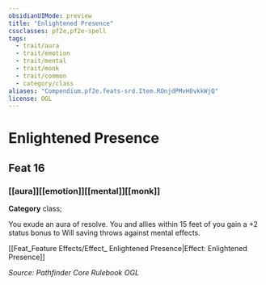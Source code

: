 ```yaml
---
obsidianUIMode: preview
title: "Enlightened Presence"
cssclasses: pf2e,pf2e-spell
tags:
  - trait/aura
  - trait/emotion
  - trait/mental
  - trait/monk
  - trait/common
  - category/class
aliases: "Compendium.pf2e.feats-srd.Item.ROnjdPMvH0vkkWjQ"
license: OGL
---
```

# Enlightened Presence
## Feat 16
### [[aura]][[emotion]][[mental]][[monk]]

**Category** class; 




You exude an aura of resolve. You and allies within 15 feet of you gain a +2 status bonus to Will saving throws against mental effects.

[[Feat_Feature Effects/Effect_ Enlightened Presence|Effect: Enlightened Presence]]

*Source: Pathfinder Core Rulebook*
*OGL*